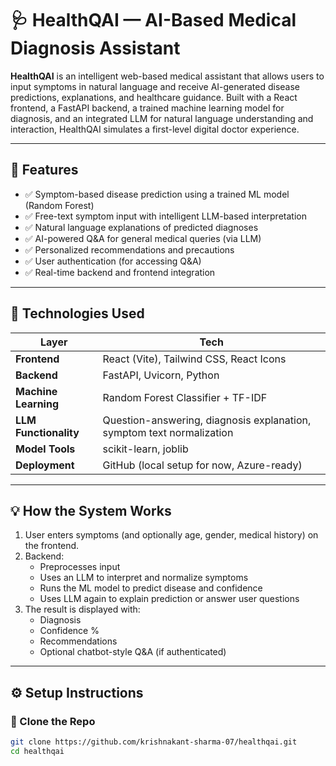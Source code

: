 # 🩺 HealthQAI — AI-Based Medical Diagnosis Assistant

**HealthQAI** is an intelligent web-based medical assistant that allows users to input symptoms in natural language and receive AI-generated disease predictions, explanations, and healthcare guidance. Built with a React frontend, a FastAPI backend, a trained machine learning model for diagnosis, and an integrated LLM for natural language understanding and interaction, HealthQAI simulates a first-level digital doctor experience.

---

## 🚀 Features

- ✅ Symptom-based disease prediction using a trained ML model (Random Forest)
- ✅ Free-text symptom input with intelligent LLM-based interpretation
- ✅ Natural language explanations of predicted diagnoses
- ✅ AI-powered Q&A for general medical queries (via LLM)
- ✅ Personalized recommendations and precautions
- ✅ User authentication (for accessing Q&A)
- ✅ Real-time backend and frontend integration

---

## 🧠 Technologies Used

| Layer | Tech |
|-------|------|
| **Frontend** | React (Vite), Tailwind CSS, React Icons |
| **Backend** | FastAPI, Uvicorn, Python |
| **Machine Learning** | Random Forest Classifier + TF-IDF |
| **LLM Functionality** | Question-answering, diagnosis explanation, symptom text normalization |
| **Model Tools** | scikit-learn, joblib |
| **Deployment** | GitHub (local setup for now, Azure-ready) |

---

## 💡 How the System Works

1. User enters symptoms (and optionally age, gender, medical history) on the frontend.
2. Backend:
   - Preprocesses input
   - Uses an LLM to interpret and normalize symptoms
   - Runs the ML model to predict disease and confidence
   - Uses LLM again to explain prediction or answer user questions
3. The result is displayed with:
   - Diagnosis
   - Confidence %
   - Recommendations
   - Optional chatbot-style Q&A (if authenticated)

---

## ⚙️ Setup Instructions

### 🔧 Clone the Repo
```bash
git clone https://github.com/krishnakant-sharma-07/healthqai.git
cd healthqai
